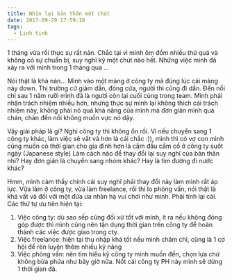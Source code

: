 ```yaml
---
title: Nhìn lại bản thân một chút
date: 2017-09-29 17:59:18
tags:
  - Linh tinh
---
```

1 tháng vừa rồi thực sự rất nản.
Chắc tại vì mình ôm đồm nhiều thứ quá và không có sự chuẩn bị, suy nghĩ kỹ một chút nào hết.
Những việc mình đã xảy ra với mình trong 1 tháng qua ...

Nói thật là khá nản...
Mình vào một mảng ở công ty mà đúng lúc cái mảng này down. Thị trường cứ giảm dần, đóng cửa, người thì cũng đi dần. Đến nỗi chỉ sau 1 năm rưỡi mình đã là người còn lại cuối cùng trong team. Mình phải nhận trách nhiệm nhiều hơn, nhưng thực sự mình lại không thích cái trách nhiệm này, không phải nó quá khả năng của mình mà đơn giản mình quá chán, chán đến nỗi không muốn vực nó dậy.

Vậy giải pháp là gì?
Nghỉ công ty thì không ổn rồi. Vì nếu chuyển sang 1 công ty khác, làm việc sẽ vất vả hơn là cái chắc :)), mình thì có vợ con mình cũng muốn có thời gian cho gia đình hơn là cắm đầu cắm cổ ở công ty suốt ngày (Japanese style)
Làm cách nào để thay đổi lại suy nghĩ của bản thân nhỉ? Hay đơn giản là chuyển sang nhóm khác?
Hay là tìm đường đi nước khác?

Hmm, mình cảm thấy chính cái suy nghĩ phải thay đổi này làm mình rất áp lực. Vừa làm ở công ty, vừa làm freelance, rồi thì lo phỏng vấn, nói thật là khá vất vả đối với một đứa ưa nhàn hạ vui chơi như mình. Phải tính lại cái.
Các thứ tự ưu tiên hiện tại:
1. Việc công ty: dù sao sếp cũng đối xử tốt với mình, ít ra nếu không đóng góp được thì mình cũng nên tận dụng thời gian trên công ty để hoàn thành các việc được giao trong cty.
2. Việc freelance: hiện tại thu nhập khá tốt nếu mình chăm chỉ, cũng là 1 cơ hội để rèn luyện thêm nhiều kỹ năng
3. Việc phỏng vấn: nên tìm hiểu kỹ công ty mình muốn đến, chọn lựa chứ không bừa phứa như bây giờ nữa. Nốt cái công ty PH này mình sẽ dừng 1 thời gian đã.

